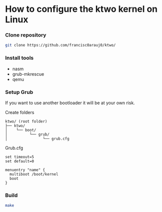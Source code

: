 # How to configure the ktwo kernel on Linux

### **Clone repository**

```bash
git clone https://github.com/francisc0arauj0/ktwo/
```

### **Install tools**

- nasm
- grub-mkrescue
- qemu

### **Setup Grub** 
If you want to use another bootloader it will be at your own risk.

Create folders

```
ktwo/ (root folder)
├── ktwo/
│    └── boot/
│          └── grub/
│                └── grub.cfg
```

Grub.cfg

```
set timeout=5
set default=0

menuentry "name" {
  multiboot /boot/kernel
  boot
}
```

### **Build**

```bash
make
```